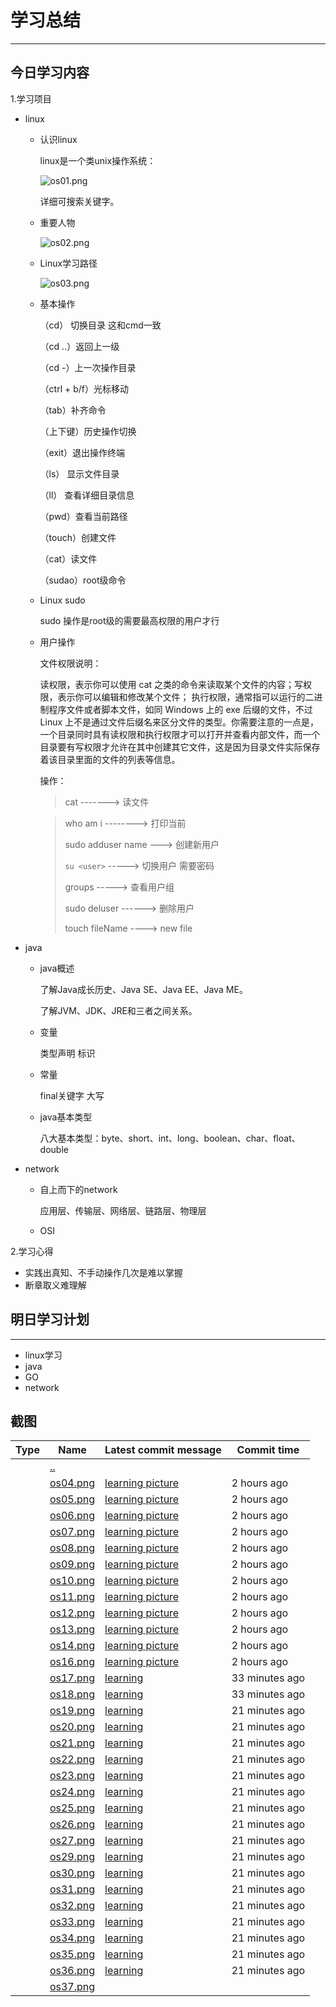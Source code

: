 #                                  学习总结

------



## 今日学习内容

1.学习项目    

- linux

  - 认识linux

    linux是一个类unix操作系统：

    ![os01.png](https://github.com/inspurcloudgroup/icprd1/blob/master/%E5%90%B4%E5%B8%85/learn_pic/os01.png?raw=true)

    详细可搜索关键字。

  - 重要人物

    ![os02.png](https://github.com/inspurcloudgroup/icprd1/blob/master/%E5%90%B4%E5%B8%85/learn_pic/os02.png?raw=true)

    

  - Linux学习路径

    ![os03.png](https://github.com/inspurcloudgroup/icprd1/blob/master/%E5%90%B4%E5%B8%85/learn_pic/os03.png?raw=true)

    

  - 基本操作

    （cd） 切换目录    这和cmd一致  

    （cd ..）返回上一级  

    （cd -）上一次操作目录  

    （ctrl + b/f）光标移动   

    （tab）补齐命令   

    （上下键）历史操作切换   

    （exit）退出操作终端  

    （ls）  显示文件目录   

    （ll） 查看详细目录信息    

    （pwd）查看当前路径   

    （touch）创建文件   

    （cat）读文件   

    （sudao）root级命令    

  - Linux sudo

    sudo 操作是root级的需要最高权限的用户才行

  - 用户操作

    文件权限说明：

    读权限，表示你可以使用 cat <file name> 之类的命令来读取某个文件的内容；写权限，表示你可以编辑和修改某个文件； 执行权限，通常指可以运行的二进制程序文件或者脚本文件，如同 Windows 上的 exe 后缀的文件，不过 Linux 上不是通过文件后缀名来区分文件的类型。你需要注意的一点是，一个目录同时具有读权限和执行权限才可以打开并查看内部文件，而一个目录要有写权限才允许在其中创建其它文件，这是因为目录文件实际保存着该目录里面的文件的列表等信息。

    操作：

    > cat     ------->  读文件

    > who am i      -------->     打印当前
    >
    > sudo adduser name   --->    创建新用户
    >
    > `su <user>`   ----->     切换用户  需要密码
    >
    > groups    <user>   ----->      查看用户组
    >
    > sudo deluser ------>     删除用户
    >
    > touch    fileName    ---->   new file

- java

  - java概述

    了解Java成长历史、Java SE、Java EE、Java ME。

    了解JVM、JDK、JRE和三者之间关系。

  - 变量

    类型声明  标识

  - 常量

    final关键字    大写

  - java基本类型

    八大基本类型：byte、short、int、long、boolean、char、float、double

    

- network

  - 自上而下的network

    应用层、传输层、网络层、链路层、物理层

  - OSI

  

2.学习心得   

- 实践出真知、不手动操作几次是难以掌握
- 断章取义难理解



## 明日学习计划

------

- linux学习
- java
- GO
- network



## 截图



| Type | Name                                                         | Latest commit message                                        | Commit time    |
| ---- | ------------------------------------------------------------ | ------------------------------------------------------------ | -------------- |
|      | [..](https://github.com/inspurcloudgroup/icprd1/tree/master/吴帅) |                                                             
|      | [os04.png](https://github.com/inspurcloudgroup/icprd1/blob/master/吴帅/learn_pic/os04.png) | [learning picture](https://github.com/inspurcloudgroup/icprd1/commit/885460c667f21dc1612a67a6de33a38eae20e6ac) | 2 hours ago    |
|      | [os05.png](https://github.com/inspurcloudgroup/icprd1/blob/master/吴帅/learn_pic/os05.png) | [learning picture](https://github.com/inspurcloudgroup/icprd1/commit/885460c667f21dc1612a67a6de33a38eae20e6ac) | 2 hours ago    |
|      | [os06.png](https://github.com/inspurcloudgroup/icprd1/blob/master/吴帅/learn_pic/os06.png) | [learning picture](https://github.com/inspurcloudgroup/icprd1/commit/885460c667f21dc1612a67a6de33a38eae20e6ac) | 2 hours ago    |
|      | [os07.png](https://github.com/inspurcloudgroup/icprd1/blob/master/吴帅/learn_pic/os07.png) | [learning picture](https://github.com/inspurcloudgroup/icprd1/commit/885460c667f21dc1612a67a6de33a38eae20e6ac) | 2 hours ago    |
|      | [os08.png](https://github.com/inspurcloudgroup/icprd1/blob/master/吴帅/learn_pic/os08.png) | [learning picture](https://github.com/inspurcloudgroup/icprd1/commit/885460c667f21dc1612a67a6de33a38eae20e6ac) | 2 hours ago    |
|      | [os09.png](https://github.com/inspurcloudgroup/icprd1/blob/master/吴帅/learn_pic/os09.png) | [learning picture](https://github.com/inspurcloudgroup/icprd1/commit/885460c667f21dc1612a67a6de33a38eae20e6ac) | 2 hours ago    |
|      | [os10.png](https://github.com/inspurcloudgroup/icprd1/blob/master/吴帅/learn_pic/os10.png) | [learning picture](https://github.com/inspurcloudgroup/icprd1/commit/885460c667f21dc1612a67a6de33a38eae20e6ac) | 2 hours ago    |
|      | [os11.png](https://github.com/inspurcloudgroup/icprd1/blob/master/吴帅/learn_pic/os11.png) | [learning picture](https://github.com/inspurcloudgroup/icprd1/commit/885460c667f21dc1612a67a6de33a38eae20e6ac) | 2 hours ago    |
|      | [os12.png](https://github.com/inspurcloudgroup/icprd1/blob/master/吴帅/learn_pic/os12.png) | [learning picture](https://github.com/inspurcloudgroup/icprd1/commit/885460c667f21dc1612a67a6de33a38eae20e6ac) | 2 hours ago    |
|      | [os13.png](https://github.com/inspurcloudgroup/icprd1/blob/master/吴帅/learn_pic/os13.png) | [learning picture](https://github.com/inspurcloudgroup/icprd1/commit/885460c667f21dc1612a67a6de33a38eae20e6ac) | 2 hours ago    |
|      | [os14.png](https://github.com/inspurcloudgroup/icprd1/blob/master/吴帅/learn_pic/os14.png) | [learning picture](https://github.com/inspurcloudgroup/icprd1/commit/885460c667f21dc1612a67a6de33a38eae20e6ac) | 2 hours ago    |
|      | [os16.png](https://github.com/inspurcloudgroup/icprd1/blob/master/吴帅/learn_pic/os16.png) | [learning picture](https://github.com/inspurcloudgroup/icprd1/commit/885460c667f21dc1612a67a6de33a38eae20e6ac) | 2 hours ago    |
|      | [os17.png](https://github.com/inspurcloudgroup/icprd1/blob/master/吴帅/learn_pic/os17.png) | [learning](https://github.com/inspurcloudgroup/icprd1/commit/3a797c5c87824ecd29144fe329f55991baee6ca1) | 33 minutes ago |
|      | [os18.png](https://github.com/inspurcloudgroup/icprd1/blob/master/吴帅/learn_pic/os18.png) | [learning](https://github.com/inspurcloudgroup/icprd1/commit/3a797c5c87824ecd29144fe329f55991baee6ca1) | 33 minutes ago |
|      | [os19.png](https://github.com/inspurcloudgroup/icprd1/blob/master/吴帅/learn_pic/os19.png) | [learning](https://github.com/inspurcloudgroup/icprd1/commit/8756c3c1a2fef182f106b74ca2f7d6f18825999e) | 21 minutes ago |
|      | [os20.png](https://github.com/inspurcloudgroup/icprd1/blob/master/吴帅/learn_pic/os20.png) | [learning](https://github.com/inspurcloudgroup/icprd1/commit/8756c3c1a2fef182f106b74ca2f7d6f18825999e) | 21 minutes ago |
|      | [os21.png](https://github.com/inspurcloudgroup/icprd1/blob/master/吴帅/learn_pic/os21.png) | [learning](https://github.com/inspurcloudgroup/icprd1/commit/8756c3c1a2fef182f106b74ca2f7d6f18825999e) | 21 minutes ago |
|      | [os22.png](https://github.com/inspurcloudgroup/icprd1/blob/master/吴帅/learn_pic/os22.png) | [learning](https://github.com/inspurcloudgroup/icprd1/commit/8756c3c1a2fef182f106b74ca2f7d6f18825999e) | 21 minutes ago |
|      | [os23.png](https://github.com/inspurcloudgroup/icprd1/blob/master/吴帅/learn_pic/os23.png) | [learning](https://github.com/inspurcloudgroup/icprd1/commit/8756c3c1a2fef182f106b74ca2f7d6f18825999e) | 21 minutes ago |
|      | [os24.png](https://github.com/inspurcloudgroup/icprd1/blob/master/吴帅/learn_pic/os24.png) | [learning](https://github.com/inspurcloudgroup/icprd1/commit/8756c3c1a2fef182f106b74ca2f7d6f18825999e) | 21 minutes ago |
|      | [os25.png](https://github.com/inspurcloudgroup/icprd1/blob/master/吴帅/learn_pic/os25.png) | [learning](https://github.com/inspurcloudgroup/icprd1/commit/8756c3c1a2fef182f106b74ca2f7d6f18825999e) | 21 minutes ago |
|      | [os26.png](https://github.com/inspurcloudgroup/icprd1/blob/master/吴帅/learn_pic/os26.png) | [learning](https://github.com/inspurcloudgroup/icprd1/commit/8756c3c1a2fef182f106b74ca2f7d6f18825999e) | 21 minutes ago |
|      | [os27.png](https://github.com/inspurcloudgroup/icprd1/blob/master/吴帅/learn_pic/os27.png) | [learning](https://github.com/inspurcloudgroup/icprd1/commit/8756c3c1a2fef182f106b74ca2f7d6f18825999e) | 21 minutes ago |
|      | [os29.png](https://github.com/inspurcloudgroup/icprd1/blob/master/吴帅/learn_pic/os29.png) | [learning](https://github.com/inspurcloudgroup/icprd1/commit/8756c3c1a2fef182f106b74ca2f7d6f18825999e) | 21 minutes ago |
|      | [os30.png](https://github.com/inspurcloudgroup/icprd1/blob/master/吴帅/learn_pic/os30.png) | [learning](https://github.com/inspurcloudgroup/icprd1/commit/8756c3c1a2fef182f106b74ca2f7d6f18825999e) | 21 minutes ago |
|      | [os31.png](https://github.com/inspurcloudgroup/icprd1/blob/master/吴帅/learn_pic/os31.png) | [learning](https://github.com/inspurcloudgroup/icprd1/commit/8756c3c1a2fef182f106b74ca2f7d6f18825999e) | 21 minutes ago |
|      | [os32.png](https://github.com/inspurcloudgroup/icprd1/blob/master/吴帅/learn_pic/os32.png) | [learning](https://github.com/inspurcloudgroup/icprd1/commit/8756c3c1a2fef182f106b74ca2f7d6f18825999e) | 21 minutes ago |
|      | [os33.png](https://github.com/inspurcloudgroup/icprd1/blob/master/吴帅/learn_pic/os33.png) | [learning](https://github.com/inspurcloudgroup/icprd1/commit/8756c3c1a2fef182f106b74ca2f7d6f18825999e) | 21 minutes ago |
|      | [os34.png](https://github.com/inspurcloudgroup/icprd1/blob/master/吴帅/learn_pic/os34.png) | [learning](https://github.com/inspurcloudgroup/icprd1/commit/8756c3c1a2fef182f106b74ca2f7d6f18825999e) | 21 minutes ago |
|      | [os35.png](https://github.com/inspurcloudgroup/icprd1/blob/master/吴帅/learn_pic/os35.png) | [learning](https://github.com/inspurcloudgroup/icprd1/commit/8756c3c1a2fef182f106b74ca2f7d6f18825999e) | 21 minutes ago |
|      | [os36.png](https://github.com/inspurcloudgroup/icprd1/blob/master/吴帅/learn_pic/os36.png) | [learning](https://github.com/inspurcloudgroup/icprd1/commit/8756c3c1a2fef182f106b74ca2f7d6f18825999e) | 21 minutes ago |
|      | [os37.png](https://github.com/inspurcloudgroup/icprd1/blob/master/吴帅/learn_pic/os37.png) |                                                              |                |
